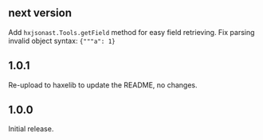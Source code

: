 ## next version

Add `hxjsonast.Tools.getField` method for easy field retrieving.
Fix parsing invalid object syntax: `{"""a": 1}`

## 1.0.1

Re-upload to haxelib to update the README, no changes.

## 1.0.0

Initial release.
